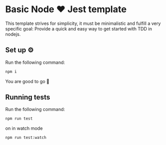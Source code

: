 # Basic Node ❤️ Jest template

This template strives for simplicity, it must be minimalistic and fulfill a very specific goal: Provide a quick and easy way to get started with TDD in nodejs.

## Set up ⚙️

Run the following command:

```bash
npm i
```

You are good to go 🎉

## Running tests

Run the following command:

```bash
npm run test
```

on in watch mode

```bash
npm run test:watch
```
